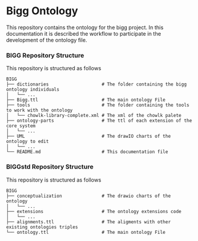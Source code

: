 # Bigg Ontology
This repository contains the ontology for the bigg project.
In this documentation it is described the workflow to participate in the development of the ontology file.

### BIGG Repository Structure

This repository is structured as follows 
```
BIGG
├── dictionaries                    # The folder containing the bigg ontology individuals
│   └── ...
├── Bigg.ttl                        # The main ontology File
├── tools                           # The folder containing the tools to work with the ontology
│   └── chowlk-library-complete.xml # The xml of the chowlk palete                
├── ontology-parts                  # The ttl of each extension of the core system
│   └── ...                 
├── UML                             # The drawIO charts of the ontology to edit
│   └── ...      
└── README.md                       # This documentation file
```

### BIGGstd Repository Structure

This repository is structured as follows 
```
BIGG
├── conceptualization               # The drawio charts of the ontology
│   └── ...
├── extensions                      # The ontology extensions code
│   └── ...
├── alignments.ttl                  # The aligments with other existing ontologies triples
└── ontology.ttl                    # The main ontology File
```
